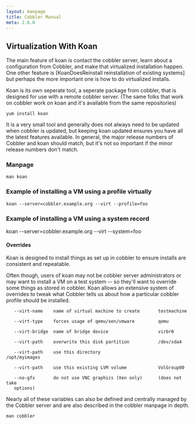 ```yaml
---
layout: manpage
title: Cobbler Manual
meta: 2.6.0
---
```

## Virtualization With Koan 

The main feature of koan is contact the cobbler server, learn about a configuration from Cobbler, and make that virtualized installation happen.  One other feature is [KoanDoesReinstall reinstallation of existing systems] but perhaps the more important one is how to do virtualized installs. 

Koan is its own seperate tool, a seperate package from cobbler, that is designed for use with a remote cobbler server.   (The same folks that work on cobbler work on koan and it's available from the same repositories)

    yum install koan

It is a very small tool and generally does not always need to be updated when cobbler is updated, but keeping koan updated ensures you have all the latest features available.
In general, the major release numbers of Cobbler and koan should match, but it's not so important if the minor release numbers don't match.

### Manpage 

    man koan

### Example of installing a VM using a profile virtually 


    koan --server=cobbler.example.org --virt --profile=foo


### Example of installing a VM using a system record


   koan --server=cobbler.example.org --virt --system=foo 


#### Overrides

Koan is designed to install things as set up in cobbler to ensure installs are consistent and repeatable.

Often though, users of koan may not be cobbler server administrators or may want to install a VM on a test system -- so they'll want to override
some things as stored in cobbler.  Koan allows an extensive system of overrides to tweak what Cobbler tells us about how a particular cobbler profile should be installed.



       --virt-name    name of virtual machine to create       testmachine

       --virt-type    forces usage of qemu/xen/vmware         qemu

       --virt-bridge  name of bridge device                   virbr0

       --virt-path    overwrite this disk partition           /dev/sda4

       --virt-path    use this directory                      /opt/myimages

       --virt-path    use this existing LVM volume            VolGroup00

       --no-gfx       do not use VNC graphics (Xen only)      (does not take
       options)


Nearly all of these variables can also be defined and centrally managed
by the Cobbler server and are also described in the cobbler manpage in depth.

    man cobbler

